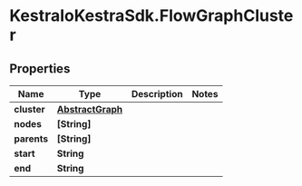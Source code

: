 # KestraIoKestraSdk.FlowGraphCluster

## Properties

Name | Type | Description | Notes
------------ | ------------- | ------------- | -------------
**cluster** | [**AbstractGraph**](AbstractGraph.md) |  | 
**nodes** | **[String]** |  | 
**parents** | **[String]** |  | 
**start** | **String** |  | 
**end** | **String** |  | 


